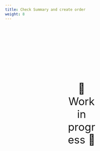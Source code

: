 ```yaml
---
title: Check Summary and create order
weight: 8
---
```

<div style="text-align: center; font-size:2.5em;margin: 200px;">🚧 Work in progress 🚧</div>